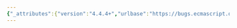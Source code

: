 ```yaml
---
{"_attributes":{"version":"4.4.4+","urlbase":"https://bugs.ecmascript.org/","maintainer":"dherman@mozilla.com"},"bug":{"bug_id":1364,"creation_ts":"2013-03-20 14:13:00 -0700","short_desc":"8.1.6.3 + 8.5.5: [[IsExtensible]]","delta_ts":"2014-06-02 12:27:01 -0700","product":"Draft for 6th Edition","component":"editorial issue","version":"Rev 14: March 8, 2013 Draft","rep_platform":"All","op_sys":"All","bug_status":"RESOLVED","resolution":"FIXED","priority":"Normal","bug_severity":"normal","everconfirmed":true,"reporter":{"uid":"jmdyck","name":"Michael Dyck"},"assigned_to":{"uid":"allen","name":"Allen Wirfs-Brock"},"long_desc":[{"commentid":3511,"comment_count":0,"who":{"uid":"jmdyck","name":"Michael Dyck"},"bug_when":"2013-03-20 14:13:07 -0700","thetext":"8.1.6.3 \"Invariants of the Essential Internal Methods\" and\n8.5.5 \"[[HasOwnProperty]] (P)\"\nboth refer to an object's [[IsExtensible]] internal method,\nbut this does not appear to be defined.\n\nChange to calls to IsExtensible() abstract operation?"},{"commentid":8834,"comment_count":1,"who":{"uid":"jmdyck","name":"Michael Dyck"},"bug_when":"2014-06-02 12:27:01 -0700","thetext":"confirmed fixed."}]}}
---
```

